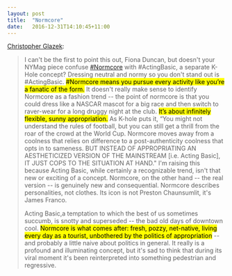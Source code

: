 ```yaml
---
layout: post
title:  "Normcore"
date:   2016-12-31T14:10:45+11:00
---
```


[Christopher Glazek][]:

> I can't be the first to point this out, Fiona Duncan, but doesn't your NYMag piece confuse [#Normcore][] with #ActingBasic, a separate K-Hole concept? Dressing neutral and normy so you don't stand out is #ActingBasic.
> <mark>#Normcore means you pursue every activity like you’re a fanatic of the form.</mark>
> It doesn't really make sense to identify Normcore as a fashion trend -- the point of normcore is that you could dress like a NASCAR mascot for a big race and then switch to raver-wear for a long druggy night at the club.
> <mark>It’s about infinitely flexible, sunny appropriation.</mark>
> As K-hole puts it, “You might not understand the rules of football, but you can still get a thrill from the roar of the crowd at the World Cup.
> Normcore moves away from a coolness that relies on difference to a post-authenticity coolness that opts in to sameness.
> BUT INSTEAD OF APPROPRIATING AN AESTHETICIZED VERSION OF THE MAINSTREAM [i.e. Acting Basic], IT JUST COPS TO THE SITUATION AT HAND."
> I'm raising this because Acting Basic, while certainly a recognizable trend, isn't that new or exciting of a concept.
> Normcore, on the other hand -- the real version -- is genuinely new and consequential.
> Normcore describes personalities, not clothes.
> Its icon is not Preston Chaunsumlit, it's James Franco.
>
> Acting Basic,a temptation to which the best of us sometimes succumb, is snotty and superseded -- the bad old days of downtown cool.
> <mark>Normcore is what comes after: fresh, pozzy, net-native, living every day as a tourist, unbothered by the politics of appropriation</mark> -- and probably a little naive about politics in general.
> It really is a profound and illuminating concept, but it's sad to think that during its viral moment it's been reinterpreted into something pedestrian and regressive.

[Christopher Glazek]: https://facebook.com/photo.php?fbid=10100460579561664
[#Normcore]: http://khole.net/issues/youth-mode
